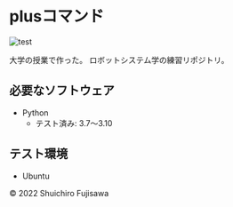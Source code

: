 # plusコマンド
![test](https://github.com/FujisawaShuuichirou/robosys2022/actions/workflows/test.yml/badge.svg)

大学の授業で作った。
ロボットシステム学の練習リポジトリ。

## 必要なソフトウェア
* Python
  * テスト済み: 3.7〜3.10

## テスト環境
* Ubuntu

© 2022 Shuichiro Fujisawa

